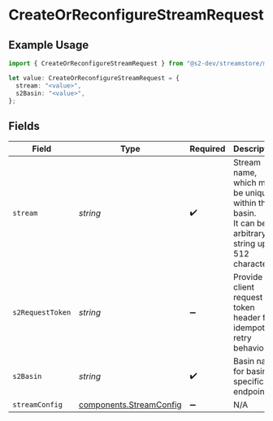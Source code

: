 # CreateOrReconfigureStreamRequest

## Example Usage

```typescript
import { CreateOrReconfigureStreamRequest } from "@s2-dev/streamstore/models/operations";

let value: CreateOrReconfigureStreamRequest = {
  stream: "<value>",
  s2Basin: "<value>",
};
```

## Fields

| Field                                                                                                   | Type                                                                                                    | Required                                                                                                | Description                                                                                             |
| ------------------------------------------------------------------------------------------------------- | ------------------------------------------------------------------------------------------------------- | ------------------------------------------------------------------------------------------------------- | ------------------------------------------------------------------------------------------------------- |
| `stream`                                                                                                | *string*                                                                                                | :heavy_check_mark:                                                                                      | Stream name, which must be unique within the basin.<br/>It can be an arbitrary string up to 512 characters. |
| `s2RequestToken`                                                                                        | *string*                                                                                                | :heavy_minus_sign:                                                                                      | Provide a client request token header for idempotent retry behaviour.                                   |
| `s2Basin`                                                                                               | *string*                                                                                                | :heavy_check_mark:                                                                                      | Basin name for basin-specific endpoints                                                                 |
| `streamConfig`                                                                                          | [components.StreamConfig](../../models/components/streamconfig.md)                                      | :heavy_minus_sign:                                                                                      | N/A                                                                                                     |